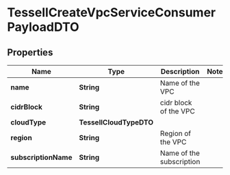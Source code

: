

# TessellCreateVpcServiceConsumerPayloadDTO


## Properties

Name | Type | Description | Notes
------------ | ------------- | ------------- | -------------
**name** | **String** | Name of the VPC | 
**cidrBlock** | **String** | cidr block of the VPC | 
**cloudType** | **TessellCloudTypeDTO** |  | 
**region** | **String** | Region of the VPC | 
**subscriptionName** | **String** | Name of the subscription | 



